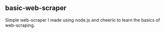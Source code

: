 ## basic-web-scraper

Simple web-scraper I made using node.js and cheerio to learn the basics of web-scraping.

